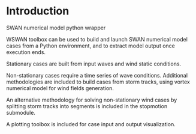 # Introduction

SWAN numerical model python wrapper

WSWAN toolbox can be used to build and launch SWAN numerical model cases from a Python environment, and to extract model output once execution ends. 

Stationary cases are built from input waves and wind static conditions.

Non-stationary cases require a time series of wave conditions. Additional methodologies are included to build cases from storm tracks, using vortex numerical model for wind fields generation.

An alternative methodology for solving non-stationary wind cases by splitting storm tracks into segments is included in the stopmotion submodule. 

A plotting toolbox is included for case input and output visualization.

